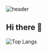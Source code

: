 ![header](https://capsule-render.vercel.app/api?type=Waving&color=timeGradient&height=300&section=header&text=HI!👋%20I%20AM%20HEONIL!&fontSize=48)

## Hi there 👋
![Top Langs](https://github-readme-stats.vercel.app/api/top-langs/?username=OKEunsu&layout=compact)

